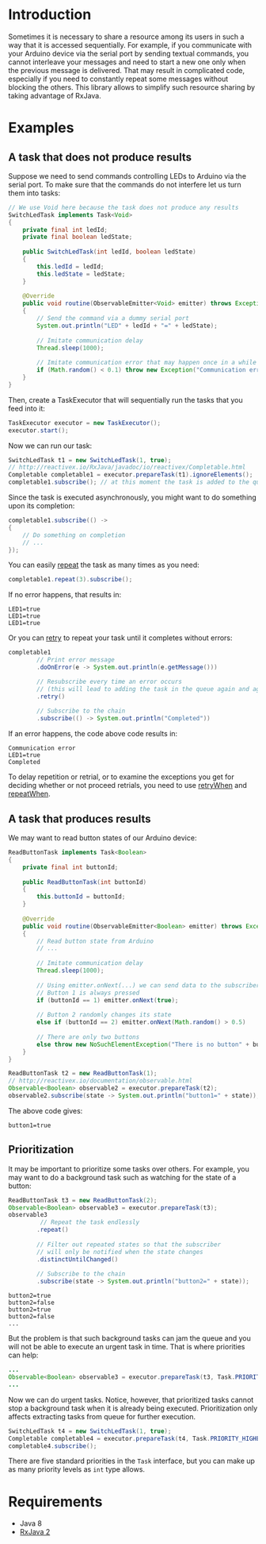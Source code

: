 # Introduction

Sometimes it is necessary to share a resource among its users in such a way that it is accessed sequentially. For example, if you communicate with your Arduino device via the serial port by sending textual commands, you cannot interleave your messages and need to start a new one only when the previous message is delivered. That may result in complicated code, especially if you need to constantly repeat some messages without blocking the others. This library allows to simplify such resource sharing by taking advantage of RxJava. 

# Examples

## A task that does not produce results

Suppose we need to send commands controlling LEDs to Arduino via the serial port. To make sure that the commands do not interfere let us turn them into tasks:

```Java
// We use Void here because the task does not produce any results
SwitchLedTask implements Task<Void>
{
    private final int ledId;
    private final boolean ledState;
    
    public SwitchLedTask(int ledId, boolean ledState)
    {
        this.ledId = ledId;
        this.ledState = ledState;
    }
    
    @Override
    public void routine(ObservableEmitter<Void> emitter) throws Exception
    {
        // Send the command via a dummy serial port
        System.out.println("LED" + ledId + "=" + ledState);
        
        // Imitate communication delay
        Thread.sleep(1000);
        
        // Imitate communication error that may happen once in a while
        if (Math.random() < 0.1) throw new Exception("Communication error");
    }
}

```

Then, create a TaskExecutor that will sequentially run the tasks that you feed into it:

```Java
TaskExecutor executor = new TaskExecutor();
executor.start();
```

Now we can run our task:
```Java
SwitchLedTask t1 = new SwitchLedTask(1, true);
// http://reactivex.io/RxJava/javadoc/io/reactivex/Completable.html
Completable completable1 = executor.prepareTask(t1).ignoreElements(); 
completable1.subscribe(); // at this moment the task is added to the queue for execution
```

Since the task is executed asynchronously, you might want to do something upon its completion:
```Java
completable1.subscribe(() -> 
{
    // Do something on completion
    // ...
});
```

You can easily [repeat](http://reactivex.io/documentation/operators/repeat.html) the task as many times as you need:
```Java
completable1.repeat(3).subscribe();
```
If no error happens, that results in:
```
LED1=true
LED1=true
LED1=true
```
Or you can [retry](http://reactivex.io/documentation/operators/retry.html) to repeat your task until it completes without errors:

```Java
completable1
        // Print error message
        .doOnError(e -> System.out.println(e.getMessage()))

        // Resubscribe every time an error occurs
        // (this will lead to adding the task in the queue again and again)
        .retry()
        
        // Subscribe to the chain
        .subscribe(() -> System.out.println("Completed"))
```
If an error happens, the code above code results in:
```
Communication error
LED1=true
Completed
```

To delay repetition or retrial, or to examine the exceptions you get for deciding whether or not proceed retrials, you need to use [retryWhen](http://reactivex.io/documentation/operators/retry.html) and [repeatWhen](http://reactivex.io/documentation/operators/repeat.html). 

## A task that produces results

We may want to read button states of our Arduino device:

```Java
ReadButtonTask implements Task<Boolean>
{
    private final int buttonId;
    
    public ReadButtonTask(int buttonId)
    {
        this.buttonId = buttonId;
    }
    
    @Override
    public void routine(ObservableEmitter<Boolean> emitter) throws Exception
    {
        // Read button state from Arduino
        // ...
    
        // Imitate communication delay
        Thread.sleep(1000);
        
        // Using emitter.onNext(...) we can send data to the subscriber
        // Button 1 is always pressed
        if (buttonId == 1) emitter.onNext(true);
        
        // Button 2 randomly changes its state
        else if (buttonId == 2) emitter.onNext(Math.random() > 0.5)
        
        // There are only two buttons
        else throw new NoSuchElementException("There is no button" + buttonId);
    }
}
```

```Java
ReadButtonTask t2 = new ReadButtonTask(1);
// http://reactivex.io/documentation/observable.html
Observable<Boolean> observable2 = executor.prepareTask(t2);
observable2.subscribe(state -> System.out.println("button1=" + state));
```

The above code gives:
```
button1=true
```

## Prioritization
It may be important to prioritize some tasks over others. For example, you may want to do a background task such as watching for the state of a button:
```Java
ReadButtonTask t3 = new ReadButtonTask(2);
Observable<Boolean> observable3 = executor.prepareTask(t3);
observable3
         // Repeat the task endlessly
        .repeat()
        
        // Filter out repeated states so that the subscriber
        // will only be notified when the state changes
        .distinctUntilChanged()
        
        // Subscribe to the chain
        .subscribe(state -> System.out.println("button2=" + state));
```

```
button2=true
button2=false
button2=true
button2=false
...
```

But the problem is that such background tasks can jam the queue and you will not be able to execute an urgent task in time. That is where priorities can help:
```Java
...
Observable<Boolean> observable3 = executor.prepareTask(t3, Task.PRIORITY_LOWEST);
...
```

Now we can do urgent tasks. Notice, however, that prioritized tasks cannot stop a background task when it is already being executed. Prioritization only affects extracting tasks from queue for further execution.
```Java
SwitchLedTask t4 = new SwitchLedTask(1, true);
Completable completable4 = executor.prepareTask(t4, Task.PRIORITY_HIGHEST).ignoreElements();
completable4.subscribe();
```

There are five standard priorities in the ```Task``` interface, but you can make up as many priority levels as ```int``` type allows. 

# Requirements
* Java 8
* [RxJava 2](https://github.com/ReactiveX/RxJava)
